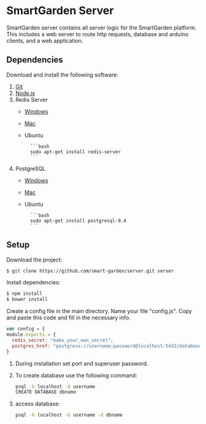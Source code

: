 # SmartGarden Server

SmartGarden server contains all server logic for the SmartGarden platform. This includes a web server to route http requests, database and arduino clients, and a web application.

## Dependencies

Download and install the following software:

1. [Git](https://git-scm.com/downloads)
2. [Node.js](https://nodejs.org/en/download/)
3. Redis Server
    - [Windows](https://github.com/MSOpenTech/redis/releases/tag/win-2.8.2400)
    - [Mac](http://redis.io/download)
    - Ubuntu

            ```bash
            sudo apt-get install redis-server
            ```

4.  PostgreSQL
	- [Windows](https://www.postgresql.org/download/windows/)
	- [Mac](https://www.postgresql.org/download/macosx/)
	- Ubuntu

			```bash
			sudo apt-get install postgresql-9.4
			```

## Setup

Download the project:

```bash
$ git clone https://github.com/smart-garden/server.git server
```

Install dependencies:

```bash
$ npm install
$ bower install
```

Create a config file in the main directory. Name your file "config.js".
Copy and paste this code and fill in the necessary info.

```javascript
var config = {
module.exports = {
  redis_secret: "make_your_own_secret",
  postgres_href: "postgress://username:password@localhost:5432/database_name"
}
```

1. During installation set port and superuser password.
2. To create database use the following command:

	```bash
	psql -h localhost -U username
	CREATE DATABASE dbname
	```
3. access database:

	```bash
	psql -h localhost -U username -d dbname
	```
